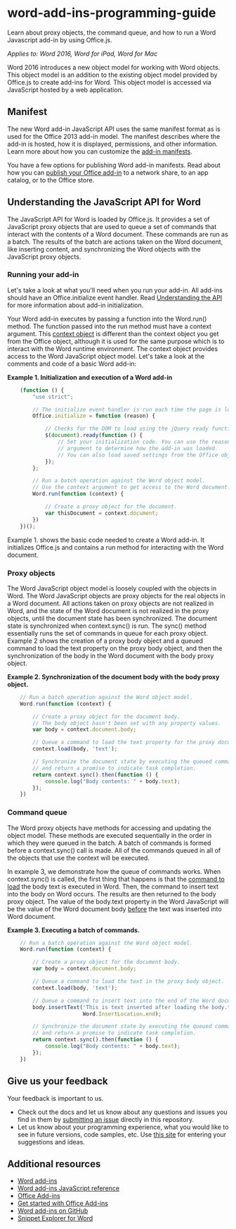 
# word-add-ins-programming-guide
Learn about proxy objects, the command queue, and how to run a Word Javascript add-in by using Office.js.

_Applies to: Word 2016, Word for iPad, Word for Mac_

Word 2016 introduces a new object model for working with Word objects. This object model is an addition to the existing object model provided by Office.js to create add-ins for Word. This object model is accessed via JavaScript hosted by a web application.

## Manifest

The new Word add-in JavaScript API uses the same manifest format as is used for the Office 2013 add-in model. The manifest describes where the add-in is hosted, how it is displayed, permissions, and other information. Learn more about how you can customize the [add-in manifests](https://msdn.microsoft.com/en-us/library/office/fp161044.aspx).

You have a few options for publishing Word add-in manifests. Read about how you can [publish your Office add-in](https://msdn.microsoft.com/EN-US/library/office/fp123515.aspx) to a network share, to an app catalog, or to the Office store.

## Understanding the JavaScript API for Word

The JavaScript API for Word is loaded by Office.js. It provides a set of JavaScript proxy objects that are used to queue a set of commands that interact with the contents of a Word document. These commands are run as a batch. The results of the batch are actions taken on the Word document, like inserting content, and synchronizing the Word objects with the JavaScript proxy objects.

### Running your add-in

Let's take a look at what you'll need when you run your add-in. All add-ins should have an Office.initialize event handler.  Read [Understanding the API](https://msdn.microsoft.com/EN-US/library/fp160953.aspx) for more information about add-in initialization.

Your Word add-in executes by passing a function into the Word.run() method. The function passed into the run method must have a context argument. This [context object](../reference/word/requestcontext_word.md) is different than the context object you get from the Office object, although it is used for the same purpose which is to interact with the Word runtime environment. The context object provides access to the Word JavaScript object model. Let's take a look at the comments and code of a basic Word add-in:

**Example 1. Initialization and execution of a Word add-in**

```javascript
    (function () {
        "use strict";

        // The initialize event handler is run each time the page is loaded.
        Office.initialize = function (reason) {

            // Checks for the DOM to load using the jQuery ready function.
            $(document).ready(function () {
                // Set your initialization code. You can use the reason
                // argument to determine how the add-in was loaded.
                // You can also load saved settings from the Office object.
            });
        };

        // Run a batch operation against the Word object model.
        // Use the context argument to get access to the Word document.
        Word.run(function (context) {

            // Create a proxy object for the document.
            var thisDocument = context.document;
        })
    })();
```

Example 1. shows the basic code needed to create a Word add-in. It initializes Office.js and contains a run method for interacting with the Word document.

### Proxy objects

The Word JavaScript object model is loosely coupled with the objects in Word. The Word JavaScript objects are proxy objects for the real objects in a Word document. All actions taken on proxy objects are not realized in Word, and the state of the Word document is not realized in the proxy objects, until the document state has been synchronized. The document state is synchronized when context.sync() is run. The sync() method essentially runs the set of commands in queue for each proxy object.  Example 2 shows the creation of a proxy body object and a queued command to load the text property on the proxy body object, and then the synchronization of the body in the Word document with the body proxy object.

**Example 2. Synchronization of the document body with the body proxy object.**

```javascript
    // Run a batch operation against the Word object model.
    Word.run(function (context) {

        // Create a proxy object for the document body.
        // The body object hasn't been set with any property values.
        var body = context.document.body;

        // Queue a command to load the text property for the proxy document body object.
        context.load(body, 'text');

        // Synchronize the document state by executing the queued commands,
        // and return a promise to indicate task completion.
        return context.sync().then(function () {
            console.log("Body contents: " + body.text);
        });
    })
```

### Command queue

The Word proxy objects have methods for accessing and updating the object model. These methods are executed sequentially in the order in which they were queued in the batch. A batch of commands is formed before a context.sync() call is made. All of the commands queued in all of the objects that use the context will be executed.

In example 3, we demonstrate how the queue of commands works. When context.sync() is called, the first thing that happens is that the [command to load](../reference/word/loadoption.md) the body text is executed in Word. Then, the command to insert text into the body on Word occurs. The results are then returned to the body proxy object. The value of the body.text property in the Word JavaScript will be the value of the Word document body <u>before</u> the text was inserted into Word document.

**Example 3. Executing a batch of commands.**

```javascript
    // Run a batch operation against the Word object model.
    Word.run(function (context) {

        // Create a proxy object for the document body.
        var body = context.document.body;

        // Queue a command to load the text in the proxy body object.
        context.load(body, 'text');

        // Queue a command to insert text into the end of the Word document body.
        body.insertText('This is text inserted after loading the body.text property',
                        Word.InsertLocation.end);

        // Synchronize the document state by executing the queued commands,
        // and return a promise to indicate task completion.
        return context.sync().then(function () {
            console.log("Body contents: " + body.text);
        });
    })
```

## Give us your feedback

Your feedback is important to us.

* Check out the docs and let us know about any questions and issues you find in them by [submitting an issue](https://github.com/OfficeDev/office-js-docs/issues) directly in this repository.
* Let us know about your programming experience, what you would like to see in future versions, code samples, etc. Use [this site](http://officespdev.uservoice.com/) for entering your suggestions and ideas.


## Additional resources

* [Word add-ins](word-add-ins.md)
* [Word add-ins JavaScript reference](../reference/word/word-add-ins-javascript-reference.md)
* [Office Add-ins](https://msdn.microsoft.com/en-us/library/office/jj220060.aspx)
* [Get started with Office Add-ins](http://dev.office.com/getting-started/addins)
* [Word add-ins on GitHub](https://github.com/OfficeDev?utf8=%E2%9C%93&query=Word)
* [Snippet Explorer for Word](http://officesnippetexplorer.azurewebsites.net/#/snippets/word)
